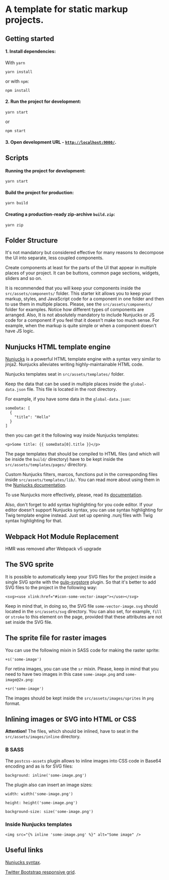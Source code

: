 # A template for static markup projects.

## Getting started

#### 1. Install dependencies:

With `yarn`

```
yarn install
```

or with `npm`:

```
npm install
```

#### 2. Run the project for development:

```
yarn start
```

or

```
npm start
```

#### 3. Open development URL - [`http://localhost:9000/`](http://localhost:9000/).

## Scripts

#### Running the project for development:

```
yarn start
```

#### Build the project for production:

```
yarn build
```

#### Creating a production-ready zip-archive `build.zip`:

```
yarn zip
```

## Folder Structure

It's not mandatory but considered effective for many reasons to decompose the UI into separate, less coupled components.

Create components at least for the parts of the UI that appear in multiple places of your project. It can be buttons, common page sections, widgets, sliders and so on.

It is recommended that you will keep your components inside the `src/assets/components/` folder. This starter kit allows you to keep your markup, styles, and JavaScript code for a component in one folder and then to use them in multiple places. Please, see the `src/assets/components/` folder for examples. Notice how different types of components are arranged. Also, It is not absolutely mandatory to include Nunjucks or JS code for a component if you feel that it doesn't make too much sense. For example, when the markup is quite simple or when a component doesn't have JS logic.

## Nunjucks HTML template engine

[Nunjucks](https://mozilla.github.io/nunjucks/) is a powerful HTML template engine with a syntax very similar to jinja2. Nunjucks alleviates writing highly-maintainable HTML code.

Nunjucks templates seat in `src/assets/templates/` folder.

Keep the data that can be used in multiple places inside the `global-data.json` file. This file is located in the root directory.

For example, if you have some data in the `global-data.json`:

```
someData: [
  {
    "title": "Hello"
  }
]
```

then you can get it the following way inside Nunjucks templates:

```
<p>Some title: {{ someData[0].title }}</p>
```

The page templates that should be compiled to HTML files (and which will be inside the `build/` directory) have to be kept inside the `src/assets/templates/pages/` directory.

Custom Nunjucks filters, marcos, functions put in the corresponding files inside `src/assets/templates/lib/`. You can read more about using them in the [Nunjucks documentation](https://mozilla.github.io/nunjucks/getting-started.html).

To use Nunjucks more effectively, please, read its [documentation](https://mozilla.github.io/nunjucks/templating.html).

Also, don't forget to add syntax highlighting for you code editor. If your editor doesn't support Nunjucks syntax, you can use syntax highlighting for Twig template engine instead. Just set up opening .nunj files with Twig syntax highlighting for that.

## Webpack Hot Module Replacement

HMR was removed after Webpack v5 upgrade

## The SVG sprite

It is possible to automatically keep your SVG files for the project inside a single SVG sprite with the [gulp-svgstore](https://github.com/w0rm/gulp-svgstore) plugin. So that it's better to add SVG files to the project in the following way:

```
<svg><use xlink:href="#icon-some-vector-image"></use></svg>
```

Keep in mind that, in doing so, the SVG file `some-vector-image.svg` should located in the `src/assets/svg` directory. You can also set, for example, `fill` or `stroke` to this element on the page, provided that these attributes are not set inside the SVG file.

## The sprite file for raster images

You can use the following mixin in SASS code for making the raster sprite:

```
+s('some-image')
```

For retina images, you can use the `sr` mixin. Please, keep in mind that you need to have two images in this case `some-image.png` and `some-image@2x.png`:

```
+sr('some-image')
```

The images should be kept inside the `src/assets/images/sprites` in `png` format.

## Inlining images or SVG into HTML or CSS

<b>Attention!</b> The files, which should be inlined, have to seat in the `src/assets/images/inline` directory.

### В SASS

The `postcss-assets` plugin allows to inline images into CSS code in Base64 encoding and as is for SVG files:

```
background: inline('some-image.png')
```

The plugin also can insert an image sizes:

```
width: width('some-image.png')
```

```
height: height('some-image.png')
```

```
background-size: size('some-image.png')
```

### Inside Nunjucks templates

```
<img src="{% inline 'some-image.png' %}" alt="Some image" />
```

## Useful links

[Nunjucks syntax](https://mozilla.github.io/nunjucks/templating.html).

[Twitter Bootstrap responsive grid](http://getbootstrap.com/css/#grid).
